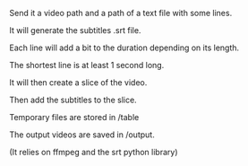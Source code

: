 Send it a video path and a path of a text file with some lines.

It will generate the subtitles .srt file.

Each line will add a bit to the duration depending on its length.

The shortest line is at least 1 second long.

It will then create a slice of the video.

Then add the subtitles to the slice.

Temporary files are stored in /table

The output videos are saved in /output.

(It relies on ffmpeg and the srt python library)